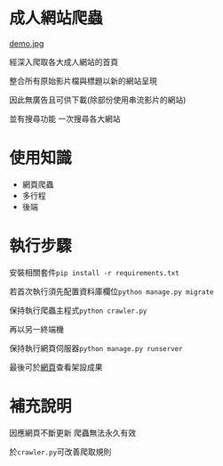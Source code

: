 # 成人網站爬蟲

[demo.jpg](https://github.com/sunrimii/porn-crawler/blob/master/demo.jpg?raw=true)

經深入爬取各大成人網站的首頁

整合所有原始影片檔與標題以新的網站呈現

因此無廣告且可供下載(除部份使用串流影片的網站)

並有搜尋功能 一次搜尋各大網站

# 使用知識

- 網頁爬蟲
- 多行程
- 後端

# 執行步驟

安裝相關套件`pip install -r requirements.txt`

若首次執行須先配置資料庫欄位`python manage.py migrate`

保持執行爬蟲主程式`python crawler.py`

再以另一終端機

保持執行網頁伺服器`python manage.py runserver`

最後可於[網頁](http://127.0.0.1:8000)查看架設成果

# 補充說明

因應網頁不斷更新 爬蟲無法永久有效

於`crawler.py`可改善爬取規則
